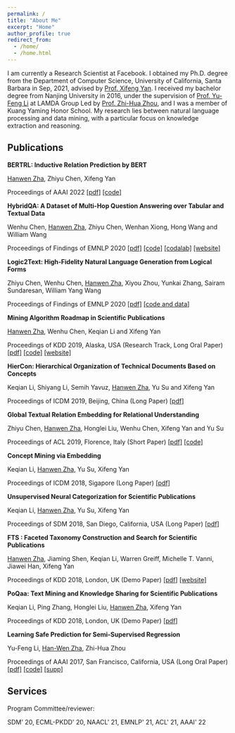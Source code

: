 ```yaml
---
permalink: /
title: "About Me"
excerpt: "Home"
author_profile: true
redirect_from: 
  - /home/
  - /home.html
---
```


I am currently a Research Scientist at Facebook. I obtained my Ph.D. degree from the Department of Computer Science, University of California, Santa Barbara in Sep, 2021, advised by [Prof. Xifeng Yan](https://sites.cs.ucsb.edu/~xyan/). I received my bachelor degree from Nanjing University in 2016, under the supervision of [Prof. Yu-Feng Li](http://lamda.nju.edu.cn/liyf/) at LAMDA Group Led by [Prof. Zhi-Hua Zhou](https://cs.nju.edu.cn/zhouzh/), and I was a member of Kuang Yaming Honor School. My research lies between natural language processing and data mining, with a particular focus on knowledge extraction and reasoning.

## Publications

**BERTRL: Inductive Relation Prediction by BERT**

<u>Hanwen Zha</u>, Zhiyu Chen, Xifeng Yan

Proceedings of AAAI 2022 [[pdf]](https://arxiv.org/abs/2103.07102) [[code]](https://github.com/zhw12/BERTRL)

**HybridQA: A Dataset of Multi-Hop Question Answering over Tabular and Textual Data**

Wenhu Chen, <u>Hanwen Zha</u>, Zhiyu Chen, Wenhan Xiong, Hong Wang and William Wang

Proceedings of Findings of EMNLP 2020 [[pdf]](https://arxiv.org/abs/2004.07347) [[code]](https://github.com/wenhuchen/HybridQA) [[codalab]](https://competitions.codalab.org/competitions/24420) [[website]](https://hybridqa.github.io/)

**Logic2Text: High-Fidelity Natural Language Generation from Logical Forms**

Zhiyu Chen, Wenhu Chen, <u>Hanwen Zha</u>, Xiyou Zhou, Yunkai Zhang, Sairam Sundaresan, William Yang Wang

Proceedings of Findings of EMNLP 2020 [[pdf]](https://arxiv.org/abs/2004.14579) [[code and data]](https://github.com/czyssrs/Logic2Text)

**Mining Algorithm Roadmap in Scientific Publications**

<u>Hanwen Zha</u>, Wenhu Chen, Keqian Li and Xifeng Yan

Proceedings of KDD 2019, Alaska, USA (Research Track, Long Oral Paper) [[pdf]](https://www.kdd.org/kdd2019/accepted-papers/view/mining-algorithm-roadmap-in-scientific-publications) [[code]](https://github.com/zhw12/AlgMap) [[website]](http://fts.cs.ucsb.edu/roadmap)


**HierCon: Hierarchical Organization of Technical Documents Based on Concepts**

Keqian Li, Shiyang Li, Semih Yavuz, <u>Hanwen Zha</u>, Yu Su and Xifeng Yan

Proceedings of ICDM 2019, Beijing, China (Long Paper) [[pdf]](https://sites.cs.ucsb.edu/~klee/papers/ICDM19_HierCon.pdf)


**Global Textual Relation Embedding for Relational Understanding**

Zhiyu Chen, <u>Hanwen Zha</u>, Honglei Liu, Wenhu Chen, Xifeng Yan and Yu Su

Proceedings of ACL 2019, Florence, Italy (Short Paper) [[pdf]](https://arxiv.org/pdf/1906.00550.pdf) [[code]](https://github.com/czyssrs/GloREPlus)

 
**Concept Mining via Embedding**

Keqian Li, <u>Hanwen Zha</u>, Yu Su, Xifeng Yan

Proceedings of ICDM 2018, Sigapore (Long Paper) [[pdf]](https://sites.cs.ucsb.edu/~klee/papers/ECON.pdf)


**Unsupervised Neural Categorization for Scientific Publications**

Keqian Li, <u>Hanwen Zha</u>, Yu Su, Xifeng Yan

Proceedings of SDM 2018, San Diego, California, USA (Long Paper) [[pdf]](https://sites.cs.ucsb.edu/~klee/papers/UNEC.pdf)

**FTS : Faceted Taxonomy Construction and Search for Scientific Publications**

<u>Hanwen Zha</u>, Jiaming Shen, Keqian Li, Warren Greiff, Michelle T. Vanni, Jiawei Han, Xifeng Yan

Proceedings of KDD 2018, London, UK (Demo Paper) [[pdf]](https://www.kdd.org/kdd2018/files/project-showcase/KDD18_paper_1813.pdf) [[website]](http://fts.cs.ucsb.edu)

**PoQaa: Text Mining and Knowledge Sharing for Scientific Publications**

Keqian Li, Ping Zhang, Honglei Liu, <u>Hanwen Zha</u>, Xifeng Yan

Proceedings of KDD 2018, London, UK (Demo Paper) [[pdf]](https://sites.cs.ucsb.edu/~klee/papers/poqaa.pdf)


**Learning Safe Prediction for Semi-Supervised Regression**

Yu-Feng Li, <u>Han-Wen Zha</u>, Zhi-Hua Zhou

Proceedings of AAAI 2017, San Francisco, California, USA (Long Oral Paper) [[pdf]](http://202.119.32.195/cache/10/03/lamda.nju.edu.cn/cd73868576aa7ca4d08cabc8feb68186/aaai17-safer.pdf) [[code]](http://lamda.nju.edu.cn/code_SAFER.ashx) [[supp]](http://202.119.32.195/cache/11/03/lamda.nju.edu.cn/8d18d6a8168ceb413b9b6acd3fcbb8ad/aaai17-safer-supplemental-materials.pdf)

## Services
Program Committee/reviewer: 

SDM' 20, ECML-PKDD' 20, NAACL' 21, EMNLP' 21, ACL' 21, AAAI' 22